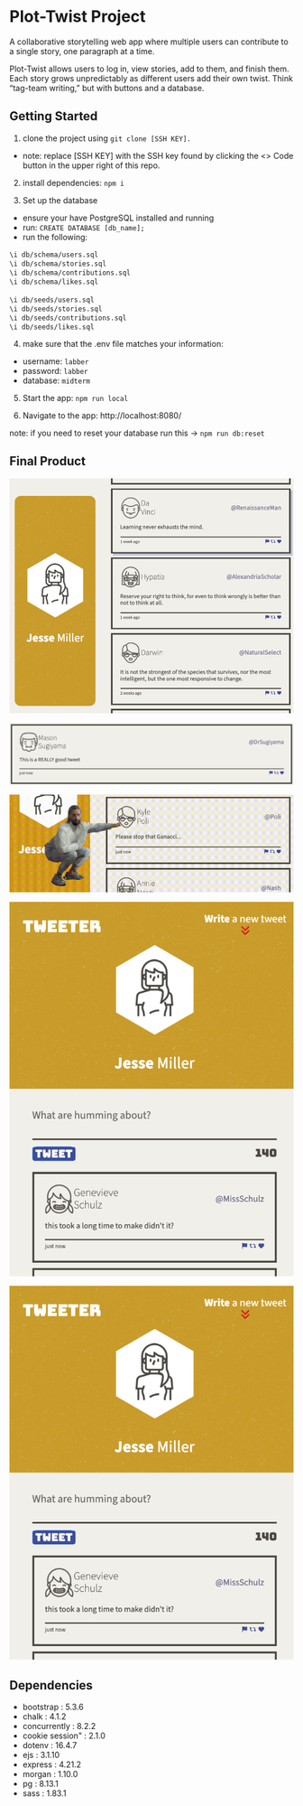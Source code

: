 # Plot-Twist Project
A collaborative storytelling web app where multiple users can contribute to a single story, one paragraph at a time. 

Plot-Twist allows users to log in, view stories, add to them, and finish them. Each story grows unpredictably as different users add their own twist. Think “tag-team writing,” but with buttons and a database.

## Getting Started

1. clone the project using `git clone [SSH KEY].`
  - note: replace [SSH KEY] with the SSH key found by clicking the <> Code button in the upper right of this repo.

2. install dependencies: `npm i`

3. Set up the database
- ensure your have PostgreSQL installed and running
- run: `CREATE DATABASE [db_name];`
- run the following:
```
\i db/schema/users.sql
\i db/schema/stories.sql
\i db/schema/contributions.sql
\i db/schema/likes.sql

\i db/seeds/users.sql
\i db/seeds/stories.sql
\i db/seeds/contributions.sql
\i db/seeds/likes.sql
```

4. make sure that the .env file matches your information:
  - username: `labber` 
  - password: `labber` 
  - database: `midterm`

5. Start the app: `npm run local`

6. Navigate to the app: http://localhost:8080/

note: if you need to reset your database run this -> `npm run db:reset`  

## Final Product

!["Screenshot of story creation author view"](https://github.com/Jesse-D-Miller/tweeter/blob/master/docs/tablet-desktop-view.png)

!["Screenshot of read story view"](https://github.com/Jesse-D-Miller/tweeter/blob/master/docs/tweet.png)

!["Screenshot of from page"](https://github.com/Jesse-D-Miller/tweeter/blob/master/docs/ganacci-punch.gif)

!["Screenshot of form submission author view"](https://github.com/Jesse-D-Miller/tweeter/blob/master/docs/mobile-view.png)

!["Screenshot of ERD"](https://github.com/Jesse-D-Miller/tweeter/blob/master/docs/mobile-view.png)

## Dependencies

- bootstrap       : 5.3.6
- chalk           : 4.1.2
- concurrently    : 8.2.2
- cookie session" : 2.1.0
- dotenv          : 16.4.7
- ejs             : 3.1.10
- express         : 4.21.2
- morgan          : 1.10.0
- pg              : 8.13.1
- sass            : 1.83.1
